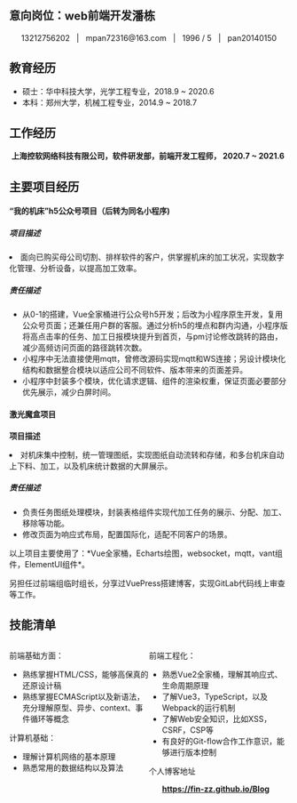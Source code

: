 <div style="display:flex; align-items: center; ">
     <h2 style="font-size: 20px">
        意向岗位：web前端开发
     </h2>
     <h2>
         潘栋
     </h2>
 </div>

 <center>   
     <div style='display:flex; justify-content: center;'>
         <span >
             <span>13212756202</span>
         </span>
         <span style="margin: 0 12px">|</span>
         <span style='display:flex; align-content: center;'>
             mpan72316@163.com
         </span>
				 <span style="margin: 0 12px">|</span>
         <span style='display:flex; align-content: center;'>
             1996 / 5
         </span>
				 <span style="margin: 0 12px">|</span>
         <span style='display:flex; align-content: center;'>
             pan20140150
         </span>
     </div>
 </center>
 
## 教育经历

- 硕士：华中科技大学，光学工程专业，2018.9 ~ 2020.6
- 本科：郑州大学，机械工程专业，2014.9 ~ 2018.7

## 工作经历

​	**上海控软网络科技有限公司，软件研发部，前端开发工程师，  2020.7 ~ 2021.6**

## 主要项目经历
<h4>“我的机床”h5公众号项目（后转为同名小程序)</h4>
<h5>项目描述</h5>
  <li>面向已购买母公司切割、排样软件的客户，供掌握机床的加工状况，实现数字化管理、分析设备，以提高加工效率。</li>
<h5>责任描述</h5>
<ul>
    <li>从0-1的搭建，Vue全家桶进行公众号h5开发；后改为小程序原生开发，复用公众号页面；还兼任用户群的客服。通过分析h5的埋点和群内沟通，小程序版将高点击率的任务、加工日报模块提升到首页，与pm讨论修改跳转的路由，减少高频访问页面的路径跳转次数。</li>
    <li>小程序中无法直接使用mqtt，曾修改源码实现mqtt和WS连接；另设计模块化结构和数据整合模块以适应公司不同软件、版本带来的页面差异。</li>
    <li>小程序中封装多个模块，优化请求逻辑、组件的渲染权重，保证页面必要部分优先展示，减少白屏时间。</li>
</ul>
<h4>激光魔盒项目</h4>
<p><strong>项目描述</strong></p>
  <li>对机床集中控制，统一管理图纸，实现图纸自动流转和存储，和多台机床自动上下料、加工，以及机床统计数据的大屏展示。</li>
<h5>责任描述</h5>
<ul>
  <li>负责任务图纸处理模块，封装表格组件实现代加工任务的展示、分配、加工、移除等功能。</li>
  <li>修改页面为响应式布局，配置国际化，适配不同客户的场景。</li>
</ul>
以上项目主要使用了：*Vue全家桶，Echarts绘图，websocket，mqtt，vant组件，ElementUI组件*。

另担任过前端组临时组长，分享过VuePress搭建博客，实现GitLab代码线上审查等工作。

## 技能清单
<div style="display:grid; grid-template-columns: 1fr 1fr;justify-content: space-evenly;">
    <div>
        <p>前端基础方面：</p>
        <ul>
            <li>熟练掌握HTML/CSS，能够高保真的还原设计稿</li>
            <li>熟练掌握ECMAScript以及新语法，充分理解原型、异步、context、事件循环等概念</li>
        </ul>
        <p>计算机基础：</p>
        <ul>
            <li>理解计算机网络的基本原理</li>
            <li>熟悉常用的数据结构以及算法</li>
        </ul>
    </div>
    <div>
        <p>前端工程化：</p>
        <ul>
            <li>熟悉Vue2全家桶，理解其响应式、生命周期原理</li>
            <li>了解Vue3，TypeScript，以及Webpack的运行机制</li>
            <li>了解Web安全知识，比如XSS，CSRF，CSP等</li>
            <li>有良好的Git-flow合作工作意识，能够进行版本控制</li>
        </ul>
      	<p>个人博客地址</p>
      	<ul>
          <strong><a href="https://fin-zz.github.io/Blog">https://fin-zz.github.io/Blog</a></li>  
      	</ul>
    </div>
</div>

